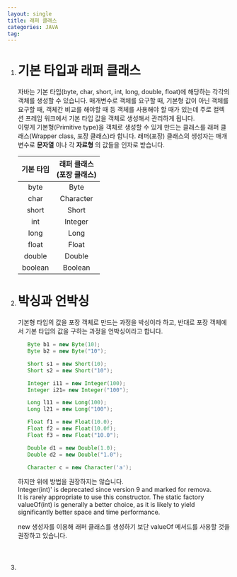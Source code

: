 ```yaml
---
layout: single
title: 래퍼 클래스
categories: JAVA
tag: 
---
```


1. # 기본 타입과 래퍼 클래스
   자바는 기본 타입(byte, char, short, int, long, double, float)에 해당하는 각각의 객체를 생성할 수 있습니다. 매개변수로 객체를 요구할 때, 기본형 값이 아닌 객체를 요구할 때, 객체간 비교를 해야할 때 등 객체를 사용해야 할 때가 있는데 주로 컬렉션 프레임 워크에서 기본 타입 값을 객체로 생성해서 관리하게 됩니다.   
   이렇게 기본형(Primitive type)을 객체로 생성할 수 있게 만드는 클래스를 래퍼 클래스(Wrapper class, 포장 클래스)라 합니다. 래퍼(포장) 클래스의 생성자는 매개변수로 __문자열__ 이나 각 __자료형__ 의 값들을 인자로 받습니다.   
   
   | 기본 타입 |래퍼 클래스<br>(포장 클래스)|
   |:-------:|:-------:|
   | byte | Byte |
   | char | Character |
   | short | Short |
   | int | Integer |
   | long | Long |
   | float | Float |
   | double | Double |
   | boolean | Boolean|

1. # 박싱과 언박싱
   기본형 타입의 값을 포장 객체로 만드는 과정을 박싱이라 하고, 반대로 포장 객체에서 기본 타입의 값을 구하는 과정을 언박싱이라고 합니다.   
   ```java
      Byte b1 = new Byte(10);
      Byte b2 = new Byte("10");

      Short s1 = new Short(10);
      Short s2 = new Short("10");

      Integer i11 = new Integer(100);
      Integer i21= new Integer("100");

      Long l11 = new Long(100);
      Long l21 = new Long("100");

      Float f1 = new Float(10.0);
      Float f2 = new Float(10.0f);
      Float f3 = new Float("10.0");

      Double d1 = new Double(1.0);
      Double d2 = new Double("1.0");

      Character c = new Character('a');
   ```   
   하지만 위에 방법을 권장하지는 않습니다.   
   Integer(int)' is deprecated since version 9 and marked for remova.      
   It is rarely appropriate to use this constructor. The static factory valueOf(int) is generally a better choice, as it is likely to yield significantly better space and time performance.   

   new 생성자를 이용해 래퍼 클래스를 생성하기 보단 valueOf 메서드를 사용할 것을 권장하고 있습니다.

   ```java
   
   
   ```

1. # 